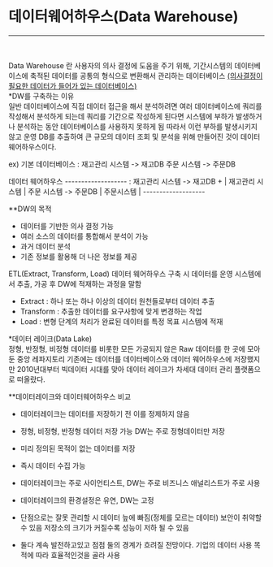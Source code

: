 # 데이터웨어하우스(Data Warehouse)
***
<br><br>
Data Warehouse 란 사용자의 의사 결정에 도움을 주기 위해, 기간시스템의 데이터베이스에 축적된 데이터를 공통의 형식으로 변환해서 관리하는 데이터베이스
<u>(의사결정이 필요한 데이터가 들어가 있는 데이터베이스)</u>
<br>
*DW를 구축하는 이유   
일반 데이터베이스에 직접 데이터 접근을 해서 분석하려면 여러 데이터베이스에 쿼리를 작성해서 
분석하게 되는데 쿼리를 기간으로 작성하게 된다면 시스템에 부하가 발생하거나 분석하는 동안 데이터베이스를 사용하지 못하게 됨
따라서 이런 부하를 발생시키지 않고 운영 DB를 추출하여 큰 규모의 데이터 조회 및 분석을 위해 만들어진 것이 데이터 웨어하우스이다.

ex) 기본 데이터베이스 
: 재고관리 시스템 -> 재고DB
  주문 시스템 -> 주문DB

데이터 웨어하우스                          -------------------
: 재고관리 시스템 -> 재고DB          +     |  재고관리 시스템 |
  주문 시스템 -> 주문DB                    |   주문시스템    |
                                          -------------------

**DW의 목적
- 데이터를 기반한 의사 결정 가능
- 여러 소스의 데이터를 통합해서 분석이 가능 
- 과거 데이터 분석
- 기존 정보를 활용해 더 나은 정보를 제공

ETL(Extract, Transform, Load)
데이터 웨어하우스 구축 시 데이터를 운영 시스템에서 추출, 가공 후 DW에 적재하는 과정을 말함
- Extract : 하나 또는 하나 이상의 데이터 원천들로부터 데이터 추출
- Transform : 추출한 데이터를 요구사항에 맞게 변경하는 작업
- Load : 변형 단계의 처리가 완료된 데이터를 특정 목표 시스템에 적재

 
*데이터 레이크(Data Lake)  
정형, 반정형, 비정형 데이터를 비롯한 모든 가공되지 않은 Raw 데이터를 한 곳에 모아둔 중앙 레파지토리
기존에는 데이터를 데이터베이스와 데이터 웨어하우스에 저장했지만 2010년대부터 빅데이터 시대를 맞아 데이터 레이크가 차세대 데이터 관리 플랫폼으로 떠올랐다.

**데이터레이크와 데이터웨어하우스 비교
- 데이터레이크는 데이터를 저장하기 전 이를 정제하지 않음
- 정형, 비정형, 반정형 데이터 저장 가능 DW는 주로 정형데이터만 저장
- 미리 정의된 목적이 없는 데이터를 저장
- 즉시 데이터 수집 가능
- 데이터레이크는 주로 사이언티스트, DW는 주로 비즈니스 애널리스트가 주로 사용
- 데이터레이크의 환경설정은 유연, DW는 고정

- 단점으로는 잘못 관리할 시 데이터 늪에 빠짐(정체를 모르는 데이터)
  보안이 취약할 수 있음
  저장소의 크기가 커질수록 성능이 저하 될 수 있음

* 둘다 계속 발전하고있고 점점 둘의 경계가 흐려질 전망이다.
기업의 데이터 사용 목적에 따라 효율적인것을 골라 사용


